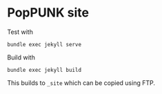 # PopPUNK site

Test with
```
bundle exec jekyll serve
```

Build with
```
bundle exec jekyll build
```

This builds to `_site` which can be copied using FTP.

